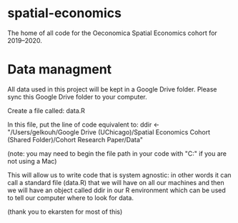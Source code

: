 # spatial-economics
The home of all code for the Oeconomica Spatial Economics cohort for 2019–2020.

# Data managment
All data used in this project will be kept in a Google Drive folder. Please sync this Google Drive folder to your computer.

Create a file called: data.R
  
In this file, put the line of code equivalent to: ddir <- "/Users/gelkouh/Google Drive (UChicago)/Spatial Economics Cohort (Shared Folder)/Cohort Research Paper/Data"
  
  (note: you may need to begin the file path in your code with "C:" if you are not using a Mac)
  
This will allow us to write code that is system agnostic: in other words it can call a standard file (data.R) that we will have on all our machines and then we will have an object called ddir in our R environment which can be used to tell our computer where to look for data. 

(thank you to ekarsten for most of this)
